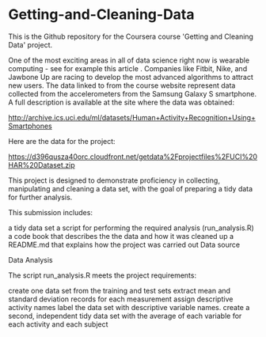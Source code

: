 Getting-and-Cleaning-Data
=========================
This is the Github repository for the Coursera course 'Getting and Cleaning Data' project.

One of the most exciting areas in all of data science right now is wearable computing - see for example this article . Companies like Fitbit, Nike, and Jawbone Up are racing to develop the most advanced algorithms to attract new users. The data linked to from the course website represent data collected from the accelerometers from the Samsung Galaxy S smartphone. A full description is available at the site where the data was obtained: 

http://archive.ics.uci.edu/ml/datasets/Human+Activity+Recognition+Using+Smartphones 

Here are the data for the project: 

https://d396qusza40orc.cloudfront.net/getdata%2Fprojectfiles%2FUCI%20HAR%20Dataset.zip 


This project is designed to demonstrate proficiency in collecting, manipulating and cleaning a data set, with the goal of preparing a tidy data for further analysis.

This submission includes:

a tidy data set
a script for performing the required analysis (run_analysis.R)
a code book that describes the the data and how it was cleaned up
a README.md that explains how the project was carried out
Data source



Data Analysis

The script run_analysis.R meets the  project requirements:

create one data set from the training and test sets
extract mean and standard deviation records for each measurement
assign descriptive activity names
label the data set with descriptive variable names.
create a second, independent tidy data set with the average of each variable for each activity and each subject
